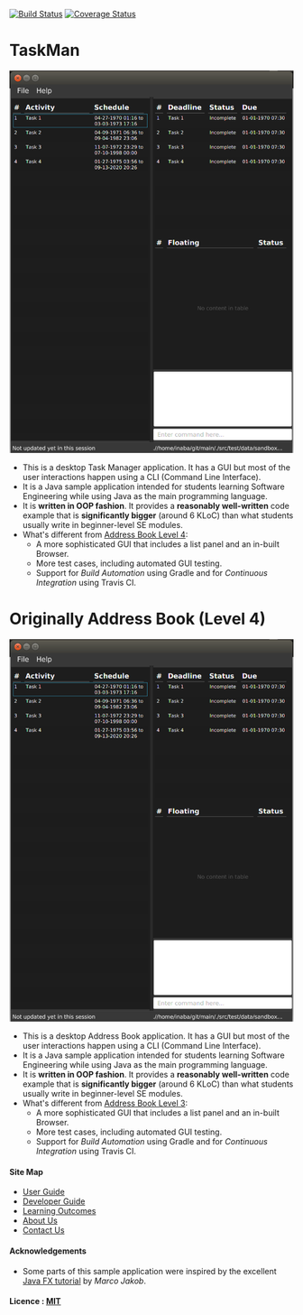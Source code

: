 [![Build Status](https://travis-ci.org/CS2103AUG2016-W10-C1/main.svg?branch=master)](https://travis-ci.org/CS2103AUG2016-W10-C1/main)
[![Coverage Status](https://coveralls.io/repos/github/CS2103AUG2016-W10-C1/main/badge.svg?branch=master)](https://coveralls.io/github/CS2103AUG2016-W10-C1/main?branch=master)

# TaskMan
<!--@@author A0140136W-->
<img src="docs/images/UI.png"><br>
<!--@@author-->

* This is a desktop Task Manager application. It has a GUI but most of the user interactions happen using 
  a CLI (Command Line Interface).
* It is a Java sample application intended for students learning Software Engineering while using Java as 
  the main programming language. 
* It is **written in OOP fashion**. It provides a **reasonably well-written** code example that is 
  **significantly bigger** (around 6 KLoC) than what students usually write in beginner-level SE modules. 
* What's different from [Address Book Level 4](https://github.com/se-edu/addressbook-level4):
    * A more sophisticated GUI that includes a list panel and an in-built Browser.
    * More test cases, including automated GUI testing.
    * Support for *Build Automation* using Gradle and for *Continuous Integration* using Travis CI.


# Originally Address Book (Level 4)

<img src="docs/images/Ui.png" width="600"><br>

* This is a desktop Address Book application. It has a GUI but most of the user interactions happen using 
  a CLI (Command Line Interface).
* It is a Java sample application intended for students learning Software Engineering while using Java as 
  the main programming language. 
* It is **written in OOP fashion**. It provides a **reasonably well-written** code example that is 
  **significantly bigger** (around 6 KLoC) than what students usually write in beginner-level SE modules. 
* What's different from [Address Book Level 3](https://github.com/se-edu/addressbook-level3):
    * A more sophisticated GUI that includes a list panel and an in-built Browser.
    * More test cases, including automated GUI testing.
    * Support for *Build Automation* using Gradle and for *Continuous Integration* using Travis CI.

  
#### Site Map
* [User Guide](docs/UserGuide.md) 
* [Developer Guide](docs/DeveloperGuide.md) 
* [Learning Outcomes](docs/LearningOutcomes.md) 
* [About Us](docs/AboutUs.md)
* [Contact Us](docs/ContactUs.md)


#### Acknowledgements

* Some parts of this sample application were inspired by the excellent 
  [Java FX tutorial](http://code.makery.ch/library/javafx-8-tutorial/) by *Marco Jakob*. 


#### Licence : [MIT](LICENSE)
